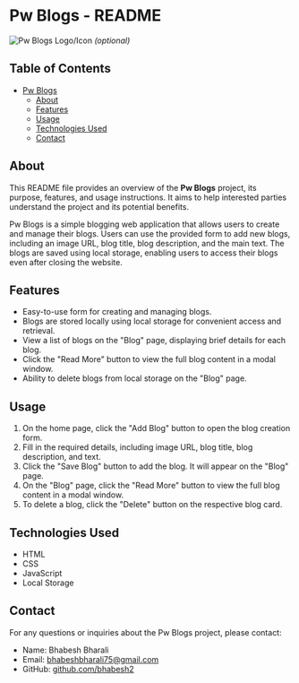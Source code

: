 # Pw Blogs - README

![Pw Blogs Logo/Icon](https://cdn.pixabay.com/photo/2014/12/27/15/40/office-581131_640.jpg) _(optional)_

## Table of Contents

- [Pw Blogs](#pw-blogs)
  - [About](#about)
  - [Features](#features)
  - [Usage](#usage)
  - [Technologies Used](#technologies-used)
  - [Contact](#contact)

## About

This README file provides an overview of the **Pw Blogs** project, its purpose, features, and usage instructions. It aims to help interested parties understand the project and its potential benefits.

Pw Blogs is a simple blogging web application that allows users to create and manage their blogs. Users can use the provided form to add new blogs, including an image URL, blog title, blog description, and the main text. The blogs are saved using local storage, enabling users to access their blogs even after closing the website.

## Features

- Easy-to-use form for creating and managing blogs.
- Blogs are stored locally using local storage for convenient access and retrieval.
- View a list of blogs on the "Blog" page, displaying brief details for each blog.
- Click the "Read More" button to view the full blog content in a modal window.
- Ability to delete blogs from local storage on the "Blog" page.


## Usage

1. On the home page, click the "Add Blog" button to open the blog creation form.
2. Fill in the required details, including image URL, blog title, blog description, and text.
3. Click the "Save Blog" button to add the blog. It will appear on the "Blog" page.
4. On the "Blog" page, click the "Read More" button to view the full blog content in a modal window.
5. To delete a blog, click the "Delete" button on the respective blog card.

## Technologies Used

- HTML
- CSS
- JavaScript
- Local Storage

## Contact

For any questions or inquiries about the Pw Blogs project, please contact:

- Name: Bhabesh Bharali
- Email: bhabeshbharali75@gmail.com
- GitHub: [github.com/bhabesh2](https://github.com/bhabesh2)
